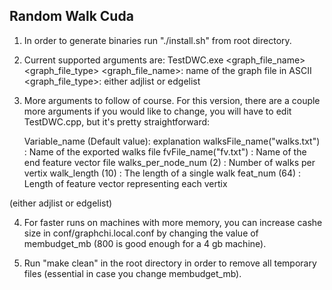 Random Walk Cuda
-----------------
1. In order to generate binaries run "./install.sh" from root directory. 

2. Current supported arguments are: TestDWC.exe <graph_file_name> <graph_file_type>
<graph_file_name>: name of the graph file in ASCII
<graph_file_type>: either adjlist or edgelist

3. More arguments to follow of course. For this version, there are a couple more arguments if you would like to change, you will have to edit TestDWC.cpp, but it's pretty straightforward: 


	Variable_name (Default value): explanation
	walksFile_name("walks.txt")	: Name of the exported walks file 
	fvFile_name("fv.txt")		: Name of the end feature vector file
	walks_per_node_num (2)		: Number of walks per vertix
	walk_length (10)			: The length of a single walk
	feat_num (64)				: Length of feature vector representing each vertix


(either adjlist or edgelist)

4. For faster runs on machines with more memory, you can increase cashe size in conf/graphchi.local.conf by changing the value of membudget_mb (800 is good enough for a 4 gb machine).

5. Run "make clean" in the root directory in order to remove all temporary files (essential in case you change membudget_mb).